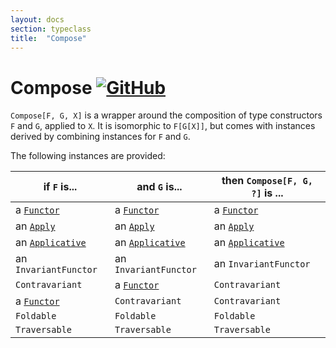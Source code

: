 ```yaml
---
layout: docs
section: typeclass
title:  "Compose"
---
```


# Compose [![GitHub](../img/github.png)](https://github.com/scalaz/scalaz/blob/series/8.0.x/base/shared/src/main/scala/scalaz/ct/compose.scala)

`Compose[F, G, X]` is a wrapper around the composition of type constructors `F`
and `G`, applied to `X`. It is isomorphic to `F[G[X]]`, but comes with instances
derived by combining instances for `F` and `G`.

The following instances are provided:

| if `F` is...                           | and `G` is...                           | then `Compose[F, G, ?]` is ...         |
|----------------------------------------|-----------------------------------------|----------------------------------------|
| a [`Functor`](./Functor.html)          | a [`Functor`](./Functor.html)           | a [`Functor`](./Functor.html)          |
| an [`Apply`](./Apply.html)             | an [`Apply`](./Apply.html)              | an [`Apply`](./Apply.html)             |
| an [`Applicative`](./Applicative.html) | an [`Applicative`](./Applicative.html)  | an [`Applicative`](./Applicative.html) |
| an `InvariantFunctor`                  | an `InvariantFunctor`                   | an `InvariantFunctor`                  |
| `Contravariant`                        | a [`Functor`](./Functor.html)           | `Contravariant`                        |
| a [`Functor`](./Functor.html)          | `Contravariant`                         | `Contravariant`                        |
| `Foldable`                             | `Foldable`                              | `Foldable`                             |
| `Traversable`                          | `Traversable`                           | `Traversable`                          |
